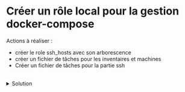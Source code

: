# Créer un rôle local pour la gestion docker-compose

Actions à réaliser :
- créer le role ssh_hosts avec son arborescence
- créer un fichier de tâches pour les inventaires et machines
- Créer un fichier de tâches pour la partie ssh

<br>

<details>

<summary>Solution</summary>

## Actions 

Créer le dossier roles ssh_hosts avec son arborescence minimale :
```plain
mkdir -p playbook/roles/ssh_hosts
```{{exec}}
```plain
mkdir -p playbook/roles/ssh_hosts/tasks
```{{exec}}

Créer le fichier de taches pour la gestion des hôtes :
```plain
touch playbook/roles/ssh_hosts/tasks/hosts.yml
```{{exec}}

Editer pour y mettre les actions nécessaire
```plain
---

# Ce fichier gère les actions à réaliser sur la machine locale
- name: remplissage fichier hosts
  ansible.builtin.lineinfile:
    path: /etc/hosts
    search_string: "{{ ansible_host }}"
    line: "{{ ansible_host }} {{ inventory_hostname }}"
    owner: root
    group: root
    mode: '0644'
  delegate_to: localhost
  connection: local

- name: creation dossier inventaire basique
  ansible.builtin.file:
    path: /etc/ansible
    state: directory
    mode: '0755'
  delegate_to: localhost
  connection: local
  when: inventory_hostname == groups['nodes'][0]

- name: remplissage inventaire basique
  ansible.builtin.lineinfile:
    path: /etc/ansible/hosts
    search_string: "{{ inventory_hostname }}"
    line: "{{ inventory_hostname }}"
    create: true
    owner: root
    group: root
    mode: '0644'
  delegate_to: localhost
  connection: local

```

Créer le fichier de taches pour la gestion ssh :
```plain
touch playbook/roles/ssh_hosts/tasks/ssh.yml
```{{exec}}

Editer pour y mettre les actions nécessaire
```plain
---

# Ce fichier gère les actions à réaliser pour les cles ssh
- name: obtention cles ssh ips
  ansible.builtin.known_hosts:
    name: "{{ ansible_host }}"
    key: "{{ lookup('ansible.builtin.pipe', 'ssh-keyscan ' + ansible_host) }}"
  delegate_to: localhost
  connection: local

- name: obtention cles ssh noms d'hotes
  ansible.builtin.known_hosts:
    name: "{{ inventory_hostname }}"
    key: "{{ lookup('ansible.builtin.pipe', 'ssh-keyscan ' + inventory_hostname) }}"
  delegate_to: localhost
  connection: local

- name: depose de la cle publique
  ansible.posix.authorized_key:
    user: root
    state: present
    key: "{{ lookup('file', '~/.ssh/id_rsa.pub') }}"
  vars:
    ansible_password: "{{ root_password }}"

```

Créer le fichier de taches main :
```plain
touch playbook/roles/ssh_hosts/tasks/main.yml
```{{exec}}

Editer pour y mettre les actions nécessaire
```plain
---

# Ce fichier gère les appels des autres tâches
- name: appel gestion hosts
  ansible.builtin.include_tasks:
    file: hosts.yml

- name: appel gestion ssh
  ansible.builtin.include_tasks:
    file: ssh.yml

```

</details>
